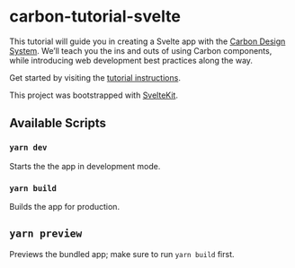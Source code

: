 # carbon-tutorial-svelte

This tutorial will guide you in creating a Svelte app with the [Carbon Design System](https://www.carbondesignsystem.com/). We’ll teach you the ins and outs of using Carbon components, while introducing web development best practices along the way.

Get started by visiting the [tutorial instructions](https://www.carbondesignsystem.com/tutorial/svelte/overview/).

This project was bootstrapped with [SvelteKit](https://kit.svelte.dev/).

## Available Scripts

### `yarn dev`

Starts the the app in development mode.

### `yarn build`

Builds the app for production.

## `yarn preview`

Previews the bundled app; make sure to run `yarn build` first.
